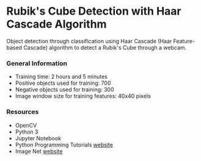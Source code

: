 # Rubik's Cube Detection with Haar Cascade Algorithm
Object detection through classification using Haar Cascade (Haar Feature-based Cascade) algorithm to detect a Rubik's Cube through a webcam.

### General Information
- Training time: 2 hours and 5 minutes
- Positive objects used for training: 700
- Negative objects used for training: 300
- Image window size for training features: 40x40 pixels

### Resources
- OpenCV
- Python 3
- Jupyter Notebook
- Python Programming Tutorials [website](https://pythonprogramming.net)
- Image Net [website](http://image-net.org)
